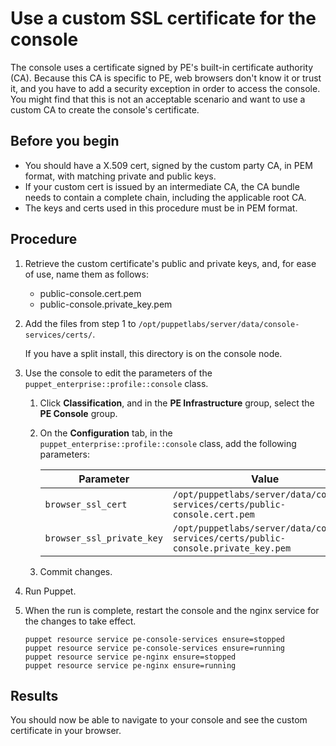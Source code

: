 # Use a custom SSL certificate for the console

The console uses a certificate signed by PE's built-in certificate authority \(CA\). Because this CA is specific to PE, web browsers don't know it or trust it, and you have to add a security exception in order to access the console. You might find that this is not an acceptable scenario and want to use a custom CA to create the console's certificate.

## Before you begin

-   You should have a X.509 cert, signed by the custom party CA, in PEM format, with matching private and public keys.
-   If your custom cert is issued by an intermediate CA, the CA bundle needs to contain a complete chain, including the applicable root CA.
-   The keys and certs used in this procedure must be in PEM format.

## Procedure

1.  Retrieve the custom certificate's public and private keys, and, for ease of use, name them as follows:

    -   public-console.cert.pem
    -   public-console.private\_key.pem
2.  Add the files from step 1 to `/opt/puppetlabs/server/data/console-services/certs/`.

    If you have a split install, this directory is on the console node.

3.  Use the console to edit the parameters of the `puppet_enterprise::profile::console` class.

    1.  Click **Classification**, and in the **PE Infrastructure** group, select the **PE Console** group.

    2.  On the **Configuration** tab, in the `puppet_enterprise::profile::console` class, add the following parameters:

        |Parameter|Value|
        |---------|-----|
        |`browser_ssl_cert`|`/opt/puppetlabs/server/data/console-services/certs/public-console.cert.pem`|
        |`browser_ssl_private_key`|`/opt/puppetlabs/server/data/console-services/certs/public-console.private_key.pem`|

    3.  Commit changes.

4.  Run Puppet.

5.  When the run is complete, restart the console and the nginx service for the changes to take effect.

    ```
    puppet resource service pe-console-services ensure=stopped
    puppet resource service pe-console-services ensure=running
    puppet resource service pe-nginx ensure=stopped
    puppet resource service pe-nginx ensure=running
    ```


## Results

You should now be able to navigate to your console and see the custom certificate in your browser.

